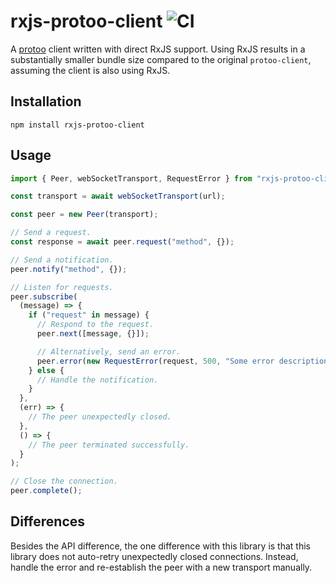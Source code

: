# rxjs-protoo-client ![CI](https://github.com/oarli/rxjs-protoo-client/workflows/CI/badge.svg)

A [protoo](https://protoojs.org/) client written with direct RxJS support. Using RxJS results in a substantially smaller bundle size compared to the original `protoo-client`, assuming the client is also using RxJS.

## Installation

```
npm install rxjs-protoo-client
```

## Usage

```ts
import { Peer, webSocketTransport, RequestError } from "rxjs-protoo-client";

const transport = await webSocketTransport(url);

const peer = new Peer(transport);

// Send a request.
const response = await peer.request("method", {});

// Send a notification.
peer.notify("method", {});

// Listen for requests.
peer.subscribe(
  (message) => {
    if ("request" in message) {
      // Respond to the request.
      peer.next([message, {}]);

      // Alternatively, send an error.
      peer.error(new RequestError(request, 500, "Some error description."));
    } else {
      // Handle the notification.
    }
  },
  (err) => {
    // The peer unexpectedly closed.
  },
  () => {
    // The peer terminated successfully.
  }
);

// Close the connection.
peer.complete();
```

## Differences

Besides the API difference, the one difference with this library is that this library does not auto-retry unexpectedly closed connections. Instead, handle the error and re-establish the peer with a new transport manually.
